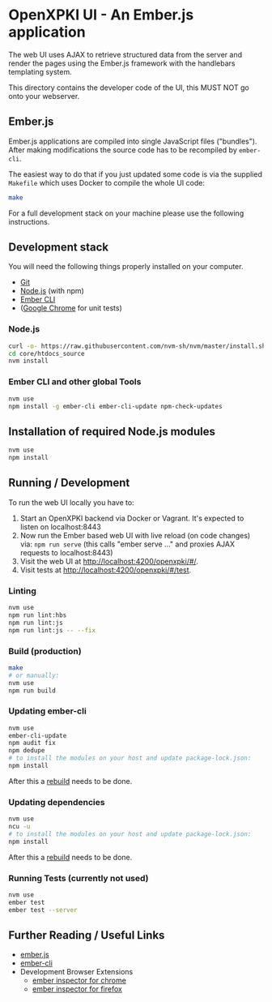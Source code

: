 # OpenXPKI UI - An Ember.js application

The web UI uses AJAX to retrieve structured data from the server and render
the pages using the Ember.js framework with the handlebars templating system.

This directory contains the developer code of the UI, this MUST NOT go onto
your webserver.

## Ember.js

Ember.js applications are compiled into single JavaScript files ("bundles").
After making modifications the source code has to be recompiled by `ember-cli`.

The easiest way to do that if you just updated some code is via the supplied
`Makefile` which uses Docker to compile the whole UI code:

```bash
make
```

For a full development stack on your machine please use the following
instructions.

## Development stack

You will need the following things properly installed on your computer.

* [Git](https://git-scm.com/)
* [Node.js](https://nodejs.org/) (with npm)
* [Ember CLI](https://ember-cli.com/)
* ([Google Chrome](https://google.com/chrome/) for unit tests)

### Node.js

```bash
curl -o- https://raw.githubusercontent.com/nvm-sh/nvm/master/install.sh | bash
cd core/htdocs_source
nvm install
```

### Ember CLI and other global Tools

```bash
nvm use
npm install -g ember-cli ember-cli-update npm-check-updates
```

## Installation of required Node.js modules

```bash
nvm use
npm install
```

## Running / Development

To run the web UI locally you have to:

1. Start an OpenXPKI backend via Docker or Vagrant. It's expected to listen on localhost:8443
2. Now run the Ember based web UI with live reload (on code changes) via:
   `npm run serve` (this calls "ember serve ..." and proxies AJAX requests to localhost:8443)
3. Visit the web UI at [http://localhost:4200/openxpki/#/](http://localhost:4200/openxpki/#/).
4. Visit tests at [http://localhost:4200/openxpki/#/test](http://localhost:4200/openxpki/#/test).

### Linting

```bash
nvm use
npm run lint:hbs
npm run lint:js
npm run lint:js -- --fix
```

### Build (production)

```bash
make
# or manually:
nvm use
npm run build
```

### Updating ember-cli

```bash
nvm use
ember-cli-update
npm audit fix
npm dedupe
# to install the modules on your host and update package-lock.json:
npm install
```

After this a [rebuild](#build-production) needs to be done.

### Updating dependencies

```bash
nvm use
ncu -u
# to install the modules on your host and update package-lock.json:
npm install
```

After this a [rebuild](#build-production) needs to be done.

### Running Tests (currently not used)

```bash
nvm use
ember test
ember test --server
```

## Further Reading / Useful Links

* [ember.js](https://emberjs.com/)
* [ember-cli](https://ember-cli.com/)
* Development Browser Extensions
  * [ember inspector for chrome](https://chrome.google.com/webstore/detail/ember-inspector/bmdblncegkenkacieihfhpjfppoconhi)
  * [ember inspector for firefox](https://addons.mozilla.org/en-US/firefox/addon/ember-inspector/)
